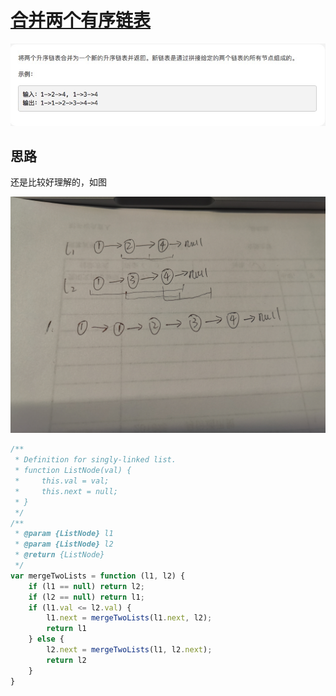 # [合并两个有序链表](https://leetcode-cn.com/explore/interview/card/top-interview-questions-easy/6/linked-list/44/)

![mergeTwoLists](./imgs/mergeTwoLists.png)

## 思路

还是比较好理解的，如图

![mergeListDemo](./imgs/demos/mergeListDemo.jpg)

```js
/**
 * Definition for singly-linked list.
 * function ListNode(val) {
 *     this.val = val;
 *     this.next = null;
 * }
 */
/**
 * @param {ListNode} l1
 * @param {ListNode} l2
 * @return {ListNode}
 */
var mergeTwoLists = function (l1, l2) {
    if (l1 == null) return l2;
    if (l2 == null) return l1;
    if (l1.val <= l2.val) {
        l1.next = mergeTwoLists(l1.next, l2);
        return l1
    } else {
        l2.next = mergeTwoLists(l1, l2.next);
        return l2
    }
}
```